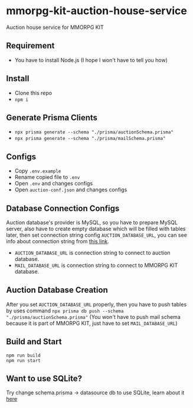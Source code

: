 # mmorpg-kit-auction-house-service
Auction house service for MMORPG KIT

## Requirement
- You have to install Node.js (I hope I won't have to tell you how)

## Install
- Clone this repo
- `npm i`

## Generate Prisma Clients
- `npx prisma generate --schema "./prisma/auctionSchema.prisma"`
- `npx prisma generate --schema "./prisma/mailSchema.prisma"`

## Configs
- Copy `.env.example`
- Rename copied file to `.env`
- Open `.env` and changes configs
- Open `auction-conf.json` and changes configs

## Database Connection Configs
Auction database's provider is MySQL, so you have to prepare MySQL server, also have to create empty database which will be filled with tables later, then set connection string config `AUCTION_DATABASE_URL`, you can see info about connection string from [this link](https://www.prisma.io/docs/concepts/database-connectors/mysql).
- `AUCTION_DATABASE_URL` is connection string to connect to auction database.
- `MAIL_DATABASE_URL` is connection string to connect to MMORPG KIT database.

## Auction Database Creation
After you set `AUCTION_DATABASE_URL` properly, then you have to push tables by uses command `npx prisma db push --schema "./prisma/auctionSchema.prisma"` (You won't have to push mail schema because it is part of MMORPG KIT, just have to set `MAIL_DATABASE_URL`)

## Build and Start
```
npm run build
npm run start
```

## Want to use SQLite?
Try change schema.prisma -> datasource db to use SQLite, learn about it [here](https://www.prisma.io/docs/concepts/database-connectors/sqlite)
